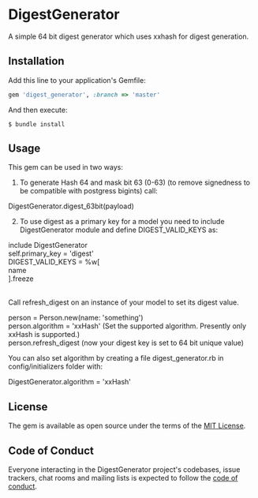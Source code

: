 # DigestGenerator

A simple 64 bit digest generator which uses xxhash for digest generation.

## Installation

Add this line to your application's Gemfile:

```ruby
gem 'digest_generator', :branch => 'master' 
```

And then execute:

    $ bundle install


## Usage

This gem can be used in two ways:

1. To generate Hash 64 and mask bit 63 (0-63) (to remove signedness to be compatible with postgress bigints) call: <br/>

DigestGenerator.digest_63bit(payload) <br/>

2. To use digest as a primary key for a model you need to include DigestGenerator module and define DIGEST_VALID_KEYS as: <br/>

include DigestGenerator <br/>
self.primary_key = 'digest' <br/>
DIGEST_VALID_KEYS = %w[ <br/>
    name <br/>
  ].freeze <br/>

<br/>
Call refresh_digest on an instance of your model to set its digest value. <br/>

person = Person.new(name: 'something') <br/>
person.algorithm = 'xxHash'  (Set the supported algorithm. Presently only xxHash is supported.)<br/>
person.refresh_digest  (now your digest key is set to 64 bit unique value)  <br/>

You can also set algorithm by creating a file digest_generator.rb in config/initializers folder with: <br/>

DigestGenerator.algorithm = 'xxHash'

## License

The gem is available as open source under the terms of the [MIT License](https://opensource.org/licenses/MIT).

## Code of Conduct

Everyone interacting in the DigestGenerator project's codebases, issue trackers, chat rooms and mailing lists is expected to follow the [code of conduct](https://github.com/[USERNAME]/digest_generator/blob/master/CODE_OF_CONDUCT.md).
